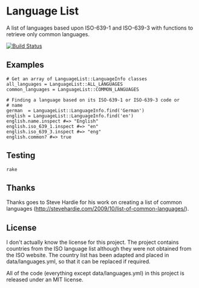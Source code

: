 # Language List
A list of languages based upon ISO-639-1 and ISO-639-3 with functions to retrieve only common languages.

[![Build Status](https://travis-ci.org/scsmith/language_list.svg?branch=master)](https://travis-ci.org/scsmith/language_list)

## Examples
    # Get an array of LanguageList::LanguageInfo classes
    all_languages = LanguageList::ALL_LANGUAGES
    common_languages = LanguageList::COMMON_LANGUAGES
    
    # Finding a language based on its ISO-639-1 or ISO-639-3 code or
    # name
    german  = LanguageList::LanguageInfo.find('German')
    english = LanguageList::LanguageInfo.find('en')
    english.name.inspect #=> "English"
    english.iso_639_1.inspect #=> "en"
    english.iso_639_3.inspect #=> "eng"
    english.common? #=> true

## Testing

    rake

## Thanks
Thanks goes to Steve Hardie for his work on creating a list of common languages (http://stevehardie.com/2009/10/list-of-common-languages/).

## License
I don't actually know the license for this project. The project contains countries from the ISO language list although they were not obtained from the ISO website. The country list has been adapted and placed in data/languages.yml, so that it can be replaced if required.

All of the code (everything except data/languages.yml) in this project is released under an MIT license.
